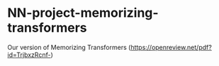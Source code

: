 # NN-project-memorizing-transformers
Our version of Memorizing Transformers (https://openreview.net/pdf?id=TrjbxzRcnf-)

